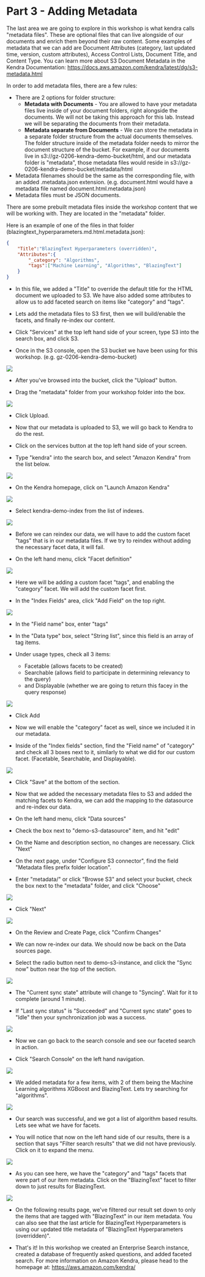 # Part 3 - Adding Metadata

The last area we are going to explore in this workshop is what kendra calls "metadata files". These are optional files that can live alongside of our documents and enrich them beyond their raw content. Some examples of metadata that we can add are Document Attributes (category, last updated time, version, custom attributes), Access Control Lists, Document Title, and Content Type. You can learn more about S3 Document Metadata in the Kendra Documentation: https://docs.aws.amazon.com/kendra/latest/dg/s3-metadata.html

In order to add metadata files, there are a few rules:

- There are 2 options for folder structure:
  - **Metadata with Documents** - You are allowed to have your metadata files live inside of your document folders, right alongside the documents. We will not be taking this approach for this lab. Instead we will be separating the documents from their metadata.
  - **Metadata separate from Documents** - We can store the metadata in a separate folder structure from the actual documents themselves. The folder structure inside of the metadata folder needs to mirror the document structure of the bucket. For example, if our documents live in s3://gz-0206-kendra-demo-bucket/html, and our metadata folder is "metadata", those metadata files would reside in s3://gz-0206-kendra-demo-bucket/metadata/html
- Metadata filenames should be the same as the corresponding file, with an added .metadata.json extension. (e.g. document.html would have a metadata file named document.html.metadata.json)
- Metadata files must be JSON documents.

There are some prebuilt metadata files inside the workshop content that we will be working with. They are located in the "metadata" folder.

Here is an example of one of the files in that folder (blazingtext_hyperparameters.md.html.metadata.json):

```json
{
	"Title":"BlazingText Hyperparameters (overridden)",
	"Attributes":{
		"_category": "Algorithms",
		"tags":["Machine Learning", "Algorithms", "BlazingText"]
	}
}
```

- In this file, we added a "Title" to override the default title for the HTML document we uploaded to S3. We have also added some attributes to allow us to add faceted search on items like "category" and "tags".

- Lets add the metadata files to S3 first, then we will build/enable the facets, and finally re-index our content.

- Click "Services" at the top left hand side of your screen, type S3 into the search box, and click S3.

- Once in the S3 console, open the S3 bucket we have been using for this workshop. (e.g. gz-0206-kendra-demo-bucket)

![](https://github.com/giuseppe-zappia/amazon-kendra-workshop/blob/master/images/Screen%20Shot%202020-02-20%20at%203.56.41%20PM.png)

- After you've browsed into the bucket, click the "Upload" button.

- Drag the "metadata" folder from your workshop folder into the box.

![](https://github.com/giuseppe-zappia/amazon-kendra-workshop/blob/master/images/Screen%20Shot%202020-02-20%20at%209.02.07%20PM.png)

- Click Upload.

- Now that our metadata is uploaded to S3, we will go back to Kendra to do the rest.

- Click on the services button at the top left hand side of your screen.

- Type "kendra" into the search box, and select "Amazon Kendra" from the list below.

![](https://github.com/giuseppe-zappia/amazon-kendra-workshop/blob/master/images/Screen%20Shot%202020-02-20%20at%204.01.40%20PM.png)

- On the Kendra homepage, click on "Launch Amazon Kendra"

![](https://github.com/giuseppe-zappia/amazon-kendra-workshop/blob/master/images/Screen%20Shot%202020-02-20%20at%204.02.31%20PM.png)

- Select kendra-demo-index from the list of indexes.

![](https://github.com/giuseppe-zappia/amazon-kendra-workshop/blob/master/images/Screen%20Shot%202020-02-20%20at%205.53.20%20PM.png)

- Before we can reindex our data, we will have to add the custom facet "tags" that is in our metadata files. If we try to reindex without adding the necessary facet data, it will fail.

- On the left hand menu, click "Facet definition"

![](https://github.com/giuseppe-zappia/amazon-kendra-workshop/blob/master/images/Screen%20Shot%202020-02-20%20at%206.42.38%20PM%20-%20facet.png)

- Here we will be adding a custom facet "tags", and enabling the "category" facet. We will add the custom facet first.

- In the "Index Fields" area, click "Add Field" on the top right.

![](https://github.com/giuseppe-zappia/amazon-kendra-workshop/blob/master/images/Screen%20Shot%202020-02-20%20at%206.44.16%20PM.png)

- In the "Field name" box, enter "tags"

- In the "Data type" box, select "String list", since this field is an array of tag items.

- Under usage types, check all 3 items: 

	- Facetable (allows facets to be created)
	- Searchable (allows field to participate in determining relevancy to the query)
	- and Displayable (whether we are going to return this facey in the query response)

![](https://github.com/giuseppe-zappia/amazon-kendra-workshop/blob/master/images/Screen%20Shot%202020-02-20%20at%206.50.45%20PM.png)

- Click Add

- Now we will enable the "category" facet as well, since we included it in our metadata.

- Inside of the "Index fields" section, find the "Field name" of "category" and check all 3 boxes next to it, similarly to what we did for our custom facet. (Facetable, Searchable, and Displayable).

![](https://github.com/giuseppe-zappia/amazon-kendra-workshop/blob/master/images/Screen%20Shot%202020-02-20%20at%206.53.17%20PM.png)

- Click "Save" at the bottom of the section.

- Now that we added the necessary metadata files to S3 and added the matching facets to Kendra, we can add the mapping to the datasource and re-index our data.

- On the left hand menu, click "Data sources"

- Check the box next to "demo-s3-datasource" item, and hit "edit"

- On the Name and description section, no changes are necessary. Click "Next"

- On the next page, under "Configure S3 connector", find the field "Metadata files prefix folder location".

- Enter "metadata/" or click "Browse S3" and select your bucket, check the box next to the "metadata" folder, and click "Choose"

![](https://github.com/giuseppe-zappia/amazon-kendra-workshop/blob/master/images/Screen%20Shot%202020-02-20%20at%207.00.29%20PM.png)

- Click "Next"

![](https://github.com/giuseppe-zappia/amazon-kendra-workshop/blob/master/images/Screen%20Shot%202020-02-20%20at%207.01.20%20PM.png)

- On the Review and Create Page, click "Confirm Changes"

- We can now re-index our data. We should now be back on the Data sources page.

- Select the radio button next to demo-s3-instance, and click the "Sync now" button near the top of the section.

![](https://github.com/giuseppe-zappia/amazon-kendra-workshop/blob/master/images/Screen%20Shot%202020-02-20%20at%207.03.44%20PM.png)

- The "Current sync state" attribute will change to "Syncing". Wait for it to complete (around 1 minute).

- If "Last sync status" is "Succeeded" and "Current sync state" goes to "Idle" then your synchronization job was a success.

![](https://github.com/giuseppe-zappia/amazon-kendra-workshop/blob/master/images/Screen%20Shot%202020-02-20%20at%207.05.45%20PM.png)

- Now we can go back to the search console and see our faceted search in action.

- Click "Search Console" on the left hand navigation.

![](https://github.com/giuseppe-zappia/amazon-kendra-workshop/blob/master/images/Screen%20Shot%202020-02-20%20at%206.42.38%20PM.png)

- We added metadata for a few items, with 2 of them being the Machine Learning algorithms XGBoost and BlazingText. Lets try searching for "algorithms".

![](https://github.com/giuseppe-zappia/amazon-kendra-workshop/blob/master/images/Screen%20Shot%202020-02-20%20at%207.09.53%20PM.png)

- Our search was successful, and we got a list of algorithm based results. Lets see what we have for facets.

- You will notice that now on the left hand side of our results, there is a section that says "Filter search results" that we did not have previously. Click on it to expand the menu.

![](https://github.com/giuseppe-zappia/amazon-kendra-workshop/blob/master/images/Screen%20Shot%202020-02-20%20at%207.10.09%20PM-2.png)

- As you can see here, we have the "category" and "tags" facets that were part of our item metadata. Click on the "BlazingText" facet to filter down to just results for BlazingText.

![](https://github.com/giuseppe-zappia/amazon-kendra-workshop/blob/master/images/Screen%20Shot%202020-02-20%20at%207.11.47%20PM.png)

- On the following results page, we've filtered our result set down to only the items that are tagged with "BlazingText" in our item metadata. You can also see that the last article for BlazingText Hyperparameters is using our updated title metadata of "BlazingText Hyperparameters (overridden)".

- That's it! In this workshop we created an Enterprise Search instance, created a database of frequently asked questions, and added faceted search. For more information on Amazon Kendra, please head to the homepage at: https://aws.amazon.com/kendra/
